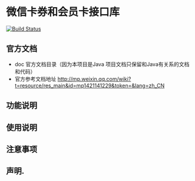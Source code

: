 # 微信卡券和会员卡接口库

[![Build Status](https://travis-ci.org/mallog/mohoo-wechat-card.svg?branch=master)](https://travis-ci.org/mallog/mohoo-wechat-card)

## 官方文档
- doc 官方文档目录（因为本项目是Java 项目文档只保留和Java有关系的文档和代码）
- 官方参考文档地址 http://mp.weixin.qq.com/wiki?t=resource/res_main&id=mp1421141229&token=&lang=zh_CN

## 功能说明

## 使用说明

## 注意事项

## 声明.
